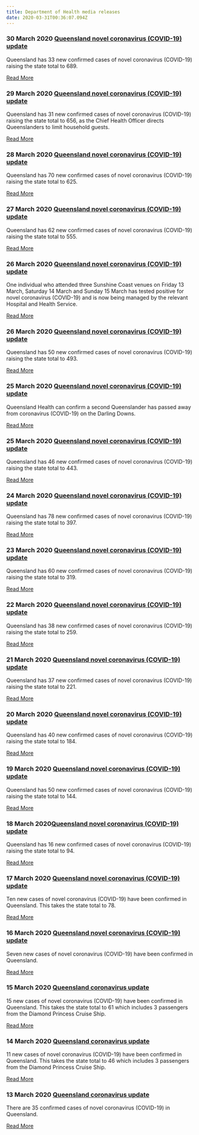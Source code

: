 ```yaml
---
title: Department of Health media releases
date: 2020-03-31T00:36:07.094Z
---
```

<!--StartFragment-->

### 30 March 2020 [Queensland novel coronavirus (COVID-19) update](https://www.health.qld.gov.au/news-events/doh-media-releases/releases/queensland-novel-coronavirus-covid-19-update-2020-03-30)

Queensland has 33 new confirmed cases of novel coronavirus (COVID-19) raising the state total to 689.

[Read More](https://www.health.qld.gov.au/news-events/doh-media-releases/releases/queensland-novel-coronavirus-covid-19-update-2020-03-30)

### 29 March 2020 [Queensland novel coronavirus (COVID-19) update](https://www.health.qld.gov.au/news-events/doh-media-releases/releases/queensland-novel-coronavirus-covid-19-update15)

Queensland has 31 new confirmed cases of novel coronavirus (COVID-19) raising the state total to 656, as the Chief Health Officer directs Queenslanders to limit household guests.

[Read More](https://www.health.qld.gov.au/news-events/doh-media-releases/releases/queensland-novel-coronavirus-covid-19-update15)

### 28 March 2020 [Queensland novel coronavirus (COVID-19) update](https://www.health.qld.gov.au/news-events/doh-media-releases/releases/queensland-novel-coronavirus-covid-19-update14)

Queensland has 70 new confirmed cases of novel coronavirus (COVID-19) raising the state total to 625.

[Read More](https://www.health.qld.gov.au/news-events/doh-media-releases/releases/queensland-novel-coronavirus-covid-19-update14)

### 27 March 2020 [Queensland novel coronavirus (COVID-19) update](https://www.health.qld.gov.au/news-events/doh-media-releases/releases/queensland-novel-coronavirus-covid-19-update13)

Queensland has 62 new confirmed cases of novel coronavirus (COVID-19) raising the state total to 555.

[Read More](https://www.health.qld.gov.au/news-events/doh-media-releases/releases/queensland-novel-coronavirus-covid-19-update13)

### 26 March 2020 [Queensland novel coronavirus (COVID-19) update](https://www.health.qld.gov.au/news-events/doh-media-releases/releases/queensland-novel-coronavirus-covid-19-update-2020-03-26)

One individual who attended three Sunshine Coast venues on Friday 13 March, Saturday 14 March and Sunday 15 March has tested positive for novel coronavirus (COVID-19) and is now being managed by the relevant Hospital and Health Service.

[Read More](https://www.health.qld.gov.au/news-events/doh-media-releases/releases/queensland-novel-coronavirus-covid-19-update-2020-03-26)

### 26 March 2020 [Queensland novel coronavirus (COVID-19) update](https://www.health.qld.gov.au/news-events/doh-media-releases/releases/queensland-novel-coronavirus-covid-19-update12)

Queensland has 50 new confirmed cases of novel coronavirus (COVID-19) raising the state total to 493.

[Read More](https://www.health.qld.gov.au/news-events/doh-media-releases/releases/queensland-novel-coronavirus-covid-19-update12)

### 25 March 2020 [Queensland novel coronavirus (COVID-19) update](https://www.health.qld.gov.au/news-events/doh-media-releases/releases/queensland-novel-coronavirus-covid-19-update11)

Queensland Health can confirm a second Queenslander has passed away from coronavirus (COVID-19) on the Darling Downs.

[Read More](https://www.health.qld.gov.au/news-events/doh-media-releases/releases/queensland-novel-coronavirus-covid-19-update11)

### 25 March 2020 [Queensland novel coronavirus (COVID-19) update](https://www.health.qld.gov.au/news-events/doh-media-releases/releases/queensland-novel-coronavirus-covid-19-update10)

Queensland has 46 new confirmed cases of novel coronavirus (COVID-19) raising the state total to 443.

[Read More](https://www.health.qld.gov.au/news-events/doh-media-releases/releases/queensland-novel-coronavirus-covid-19-update10)

### 24 March 2020 [Queensland novel coronavirus (COVID-19) update](https://www.health.qld.gov.au/news-events/doh-media-releases/releases/queensland-novel-coronavirus-covid-19-update9)

Queensland has 78 new confirmed cases of novel coronavirus (COVID-19) raising the state total to 397.

[Read More](https://www.health.qld.gov.au/news-events/doh-media-releases/releases/queensland-novel-coronavirus-covid-19-update9)

### 23 March 2020 [Queensland novel coronavirus (COVID-19) update](https://www.health.qld.gov.au/news-events/doh-media-releases/releases/queensland-novel-coronavirus-covid-19-update8)

Queensland has 60 new confirmed cases of novel coronavirus (COVID-19) raising the state total to 319.

[Read More](https://www.health.qld.gov.au/news-events/doh-media-releases/releases/queensland-novel-coronavirus-covid-19-update8)

### 22 March 2020 [Queensland novel coronavirus (COVID-19) update](https://www.health.qld.gov.au/news-events/doh-media-releases/releases/queensland-novel-coronavirus-covid-19-update7)

Queensland has 38 new confirmed cases of novel coronavirus (COVID-19) raising the state total to 259.

[Read More](https://www.health.qld.gov.au/news-events/doh-media-releases/releases/queensland-novel-coronavirus-covid-19-update7)

### 21 March 2020 [Queensland novel coronavirus (COVID-19) update](https://www.health.qld.gov.au/news-events/doh-media-releases/releases/queensland-novel-coronavirus-covid-19-update6)

Queensland has 37 new confirmed cases of novel coronavirus (COVID-19) raising the state total to 221.

[Read More](https://www.health.qld.gov.au/news-events/doh-media-releases/releases/queensland-novel-coronavirus-covid-19-update6)

### 20 March 2020 [Queensland novel coronavirus (COVID-19) update](https://www.health.qld.gov.au/news-events/doh-media-releases/releases/queensland-novel-coronavirus-covid-19-update5)

Queensland has 40 new confirmed cases of novel coronavirus (COVID-19) raising the state total to 184.

[Read More](https://www.health.qld.gov.au/news-events/doh-media-releases/releases/queensland-novel-coronavirus-covid-19-update5)

### 19 March 2020 [Queensland novel coronavirus (COVID-19) update](https://www.health.qld.gov.au/news-events/doh-media-releases/releases/queensland-novel-coronavirus-covid-19-update4)

Queensland has 50 new confirmed cases of novel coronavirus (COVID-19) raising the state total to 144.

[Read More](https://www.health.qld.gov.au/news-events/doh-media-releases/releases/queensland-novel-coronavirus-covid-19-update4)

### 18 March 2020[Queensland novel coronavirus (COVID-19) update](https://www.health.qld.gov.au/news-events/doh-media-releases/releases/queensland-novel-coronavirus-covid-19-update3)

Queensland has 16 new confirmed cases of novel coronavirus (COVID-19) raising the state total to 94.

[Read More](https://www.health.qld.gov.au/news-events/doh-media-releases/releases/queensland-novel-coronavirus-covid-19-update3)

### 17 March 2020 [Queensland novel coronavirus (COVID-19) update](https://www.health.qld.gov.au/news-events/doh-media-releases/releases/queensland-novel-coronavirus-covid-19-update2)

Ten new cases of novel coronavirus (COVID-19) have been confirmed in Queensland. This takes the state total to 78.

[Read More](https://www.health.qld.gov.au/news-events/doh-media-releases/releases/queensland-novel-coronavirus-covid-19-update2)

### 16 March 2020 [Queensland novel coronavirus (COVID-19) update](https://www.health.qld.gov.au/news-events/doh-media-releases/releases/queensland-novel-coronavirus-covid-19-update)

Seven new cases of novel coronavirus (COVID-19) have been confirmed in Queensland.

[Read More](https://www.health.qld.gov.au/news-events/doh-media-releases/releases/queensland-novel-coronavirus-covid-19-update)

### 15 March 2020 [Queensland coronavirus update](https://www.health.qld.gov.au/news-events/doh-media-releases/releases/queensland-coronavirus-update-2020-03-15)

15 new cases of novel coronavirus (COVID-19) have been confirmed in Queensland. This takes the state total to 61 which includes 3 passengers from the Diamond Princess Cruise Ship.

[Read More](https://www.health.qld.gov.au/news-events/doh-media-releases/releases/queensland-coronavirus-update-2020-03-15)

### 14 March 2020 [Queensland coronavirus update](https://www.health.qld.gov.au/news-events/doh-media-releases/releases/queensland-coronavirus-update-2020-03-14)

11 new cases of novel coronavirus (COVID-19) have been confirmed in Queensland. This takes the state total to 46 which includes 3 passengers from the Diamond Princess Cruise Ship.

[Read More](https://www.health.qld.gov.au/news-events/doh-media-releases/releases/queensland-coronavirus-update-2020-03-14)

### 13 March 2020 [Queensland coronavirus update](https://www.health.qld.gov.au/news-events/doh-media-releases/releases/queensland-coronavirus-update21)

There are 35 confirmed cases of novel coronavirus (COVID-19) in Queensland.

[Read More](https://www.health.qld.gov.au/news-events/doh-media-releases/releases/queensland-coronavirus-update21)

<!--EndFragment-->